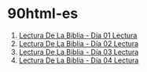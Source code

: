 # 90html-es

1. [Lectura De La Biblia - Día 01 Lectura](https://seagwang1124.github.io/90html-es/Día%01%Lectura.html)
2. [Lectura De La Biblia - Día 02 Lectura](https://seagwang1124.github.io/90html-es/Día%02%Lectura.html)
3. [Lectura De La Biblia - Día 03 Lectura](https://seagwang1124.github.io/90html-es/Día%03%Lectura.html)
4. [Lectura De La Biblia - Día 04 Lectura](https://seagwang1124.github.io/90html-es/Día%04%Lectura.html)
